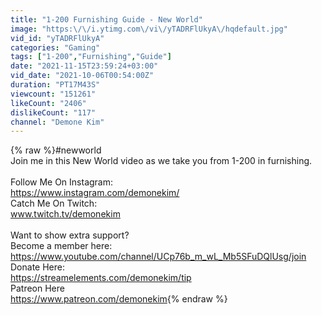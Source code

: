 ```yaml
---
title: "1-200 Furnishing Guide - New World"
image: "https:\/\/i.ytimg.com\/vi\/yTADRFlUkyA\/hqdefault.jpg"
vid_id: "yTADRFlUkyA"
categories: "Gaming"
tags: ["1-200","Furnishing","Guide"]
date: "2021-11-15T23:59:24+03:00"
vid_date: "2021-10-06T00:54:00Z"
duration: "PT17M43S"
viewcount: "151261"
likeCount: "2406"
dislikeCount: "117"
channel: "Demone Kim"
---
```

{% raw %}#newworld<br />Join me in this New World video as we take you from 1-200 in furnishing.<br /><br />Follow Me On Instagram:<br /><a rel="nofollow" target="blank" href="https://www.instagram.com/demonekim/">https://www.instagram.com/demonekim/</a><br />Catch Me On Twitch:<br />www.twitch.tv/demonekim<br /><br />Want to show extra support?  <br />Become a member here: <br /><a rel="nofollow" target="blank" href="https://www.youtube.com/channel/UCp76b_m_wL_Mb5SFuDQlUsg/join">https://www.youtube.com/channel/UCp76b_m_wL_Mb5SFuDQlUsg/join</a><br />Donate Here:<br /><a rel="nofollow" target="blank" href="https://streamelements.com/demonekim/tip">https://streamelements.com/demonekim/tip</a><br />Patreon Here<br /><a rel="nofollow" target="blank" href="https://www.patreon.com/demonekim">https://www.patreon.com/demonekim</a>{% endraw %}
